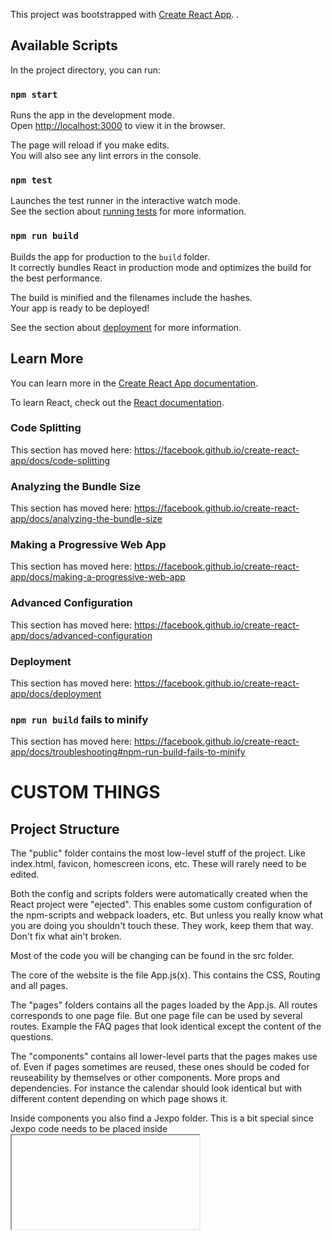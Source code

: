 This project was bootstrapped with [Create React App](https://github.com/facebook/create-react-app).
.
## Available Scripts

In the project directory, you can run:

### `npm start`

Runs the app in the development mode.<br />
Open [http://localhost:3000](http://localhost:3000) to view it in the browser.

The page will reload if you make edits.<br />
You will also see any lint errors in the console.

### `npm test`

Launches the test runner in the interactive watch mode.<br />
See the section about [running tests](https://facebook.github.io/create-react-app/docs/running-tests) for more information.

### `npm run build`

Builds the app for production to the `build` folder.<br />
It correctly bundles React in production mode and optimizes the build for the best performance.

The build is minified and the filenames include the hashes.<br />
Your app is ready to be deployed!

See the section about [deployment](https://facebook.github.io/create-react-app/docs/deployment) for more information.

## Learn More

You can learn more in the [Create React App documentation](https://facebook.github.io/create-react-app/docs/getting-started).

To learn React, check out the [React documentation](https://reactjs.org/).

### Code Splitting

This section has moved here: https://facebook.github.io/create-react-app/docs/code-splitting

### Analyzing the Bundle Size

This section has moved here: https://facebook.github.io/create-react-app/docs/analyzing-the-bundle-size

### Making a Progressive Web App

This section has moved here: https://facebook.github.io/create-react-app/docs/making-a-progressive-web-app

### Advanced Configuration

This section has moved here: https://facebook.github.io/create-react-app/docs/advanced-configuration

### Deployment

This section has moved here: https://facebook.github.io/create-react-app/docs/deployment

### `npm run build` fails to minify

This section has moved here: https://facebook.github.io/create-react-app/docs/troubleshooting#npm-run-build-fails-to-minify

# CUSTOM THINGS

## Project Structure

The "public" folder contains the most low-level stuff of the project. Like index.html, favicon, homescreen icons, etc. These will rarely need to be edited.

Both the config and scripts folders were automatically created when the React project were "ejected". This enables some custom configuration of the npm-scripts and webpack loaders, etc. But unless you really know what you are doing you shouldn't touch these. They work, keep them that way. Don't fix what ain't broken.

Most of the code you will be changing can be found in the src folder.

The core of the website is the file App.js(x). This contains the CSS, Routing and all pages.

The "pages" folders contains all the pages loaded by the App.js. All routes corresponds to one page file. But one page file can be used by several routes. Example the FAQ pages that look identical except the content of the questions.

The "components" contains all lower-level parts that the pages makes use of. Even if pages sometimes are reused, these ones should be coded for reuseability by themselves or other components. More props and dependencies. For instance the calendar should look identical but with different content depending on which page shows it.

Inside components you also find a Jexpo folder. This is a bit special since Jexpo code needs to be placed inside <iframe>, until proper React components are created by someone smart. The files inside this folder is basically just raw html strings. The catalog.js page shows an example of how it can be used for simplicity.

## CSS/SASS/SCSS

This project is using SASS/SCSS for css handling.
Best tip is to use Visual Studio Code when changing CSS and installing the Extension ´Live Sass Compiler´.
Then make sure to activate "Watch Sass" in the bottom window toolbar before start editing any CSS.
The result CSS file will be a minified version inside the css-folder. This should be imported in the App.js(x) file.
App.css is also automatically created, but is mostly for readability if someting behaves unexpectedly.

NOTE: ONLY the .scss files should be edited together with a sass compiler. Any other code will be overridden.

## Tests

Yes, this project really _should_ contain tests. Any day now. It's the next thing on my TODO ™
